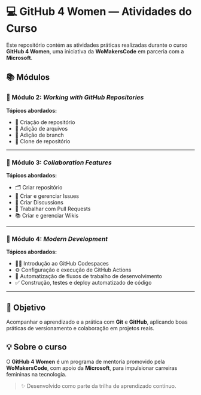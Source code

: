 # 💻 GitHub 4 Women — Atividades do Curso

Este repositório contém as atividades práticas realizadas durante o curso **GitHub 4 Women**, uma iniciativa da **WoMakersCode** em parceria com a **Microsoft**.


## 📚 Módulos

### 🔹 Módulo 2: *Working with GitHub Repositories*

**Tópicos abordados:**
- 📁 Criação de repositório  
- 📄 Adição de arquivos  
- 🌿 Adição de branch  
- 🔄 Clone de repositório  
--- 
### 🔹 Módulo 3: *Collaboration Features*

**Tópicos abordados:**
- 🗂️ Criar repositório  
- 🐛 Criar e gerenciar Issues  
- 💬 Criar Discussions  
- 🔀 Trabalhar com Pull Requests  
- 📚 Criar e gerenciar Wikis
---
### 🔹 Módulo 4: *Modern Development*

**Tópicos abordados:**
- 🧑‍💻 Introdução ao GitHub Codespaces
- ⚙️ Configuração e execução de GitHub Actions
- 🚀 Automatização de fluxos de trabalho de desenvolvimento
- ✅ Construção, testes e deploy automatizado de código
---
## 🚀 Objetivo

Acompanhar o aprendizado e a prática com **Git** e **GitHub**, aplicando boas práticas de versionamento e colaboração em projetos reais.


## 💡 Sobre o curso

O **GitHub 4 Women** é um programa de mentoria promovido pela **WoMakersCode**, com apoio da **Microsoft**, para impulsionar carreiras femininas na tecnologia.  


> ✨ Desenvolvido como parte da trilha de aprendizado contínuo.
